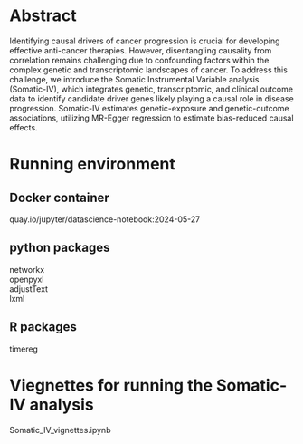 # Abstract
Identifying causal drivers of cancer progression is crucial for developing effective anti-cancer therapies. However, disentangling causality from correlation remains challenging due to confounding factors within the complex genetic and transcriptomic landscapes of cancer. To address this challenge, we introduce the Somatic Instrumental Variable analysis (Somatic-IV), which integrates genetic, transcriptomic, and clinical outcome data to identify candidate driver genes likely playing a causal role in disease progression. Somatic-IV estimates genetic-exposure and genetic-outcome associations, utilizing MR-Egger regression to estimate bias-reduced causal effects.  
  
# Running environment  
## Docker container
quay.io/jupyter/datascience-notebook:2024-05-27  
## python packages
networkx  
openpyxl  
adjustText  
lxml  
## R packages
timereg
  
# Viegnettes for running the Somatic-IV analysis
Somatic_IV_vignettes.ipynb  

